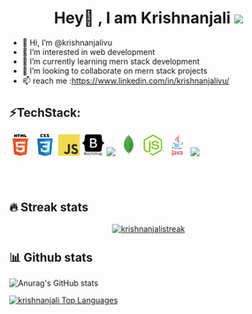 <h1 align="center">Hey👋 , I am  Krishnanjali <img src="https://emoji.slack-edge.com/T0172CCPGUW/party-blob/d7253707fa13e9ee.gif" width="30"/></h1>

- 👋 Hi, I’m @krishnanjalivu
- 👀 I’m interested in web development
- 🌱 I’m currently learning mern stack development
- 💞️ I’m looking to collaborate on mern stack projects
- 📫 reach me :https://www.linkedin.com/in/krishnanjalivu/

 
 ## ⚡**TechStack:**

<code><img height="40" src="https://raw.githubusercontent.com/devicons/devicon/master/icons/html5/html5-original-wordmark.svg"></code>
<code><img height="40" src="https://raw.githubusercontent.com/github/explore/80688e429a7d4ef2fca1e82350fe8e3517d3494d/topics/css/css.png"></code>
<code><img height="40" src="https://raw.githubusercontent.com/devicons/devicon/master/icons/javascript/javascript-original.svg"></code>
<code><img height="40" src="https://raw.githubusercontent.com/devicons/devicon/master/icons/bootstrap/bootstrap-plain-wordmark.svg"></code>
<code><img height="40" src="https://image.pngaaa.com/400/23400-middle.png"></code>
<code><img height="40" src="https://raw.githubusercontent.com/devicons/devicon/1119b9f84c0290e0f0b38982099a2bd027a48bf1/icons/mongodb/mongodb-original.svg"></code>
<code><img height="40" src="https://raw.githubusercontent.com/devicons/devicon/1119b9f84c0290e0f0b38982099a2bd027a48bf1/icons/nodejs/nodejs-original.svg"></code>
<code><img height="40" src="https://raw.githubusercontent.com/devicons/devicon/1119b9f84c0290e0f0b38982099a2bd027a48bf1/icons/java/java-original-wordmark.svg"></code>
<code><img height="40" src="https://raw.githubusercontent.com/yurijserrano/Github-Profile-Readme-Logos/f994c418a134b58c4aec11152f6a4a33fa89da26/frameworks/react.svg"></code>

<br>
<br>
 

## 🔥 Streak stats

<p align="center">
  <a href="https://github.com/DenverCoder1/github-readme-streak-stats">
    <img title="🔥 Get streak stats for your profile at git.io/streak-stats" alt="krishnanjalistreak" src="https://github-readme-streak-stats.herokuapp.com/?user=krishnanjalivu&theme=monokai-metallian&hide_border=true"/>
  </a>

</p>

## 📊 Github stats

![Anurag's GitHub stats](https://github-readme-stats.vercel.app/api?username=krishnanjalivu&show_icons=true&theme=radical)

  <a href="https://github.com/anuraghazra/github-readme-stats"><img alt="krishnanjali Top Languages" src="https://github-readme-stats.vercel.app/api/top-langs/?username=krishnanjalivu&langs_count=8&layout=compact&theme=react&hide_border=true&bg_color=1F222E&title_color=F85D7F&icon_color=F8D866&hide=Jupyter%20Notebook" height="192px"/></a>



